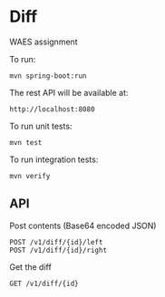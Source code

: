 # Diff

WAES assignment

To run:

    mvn spring-boot:run

The rest API will be available at:

    http://localhost:8080

To run unit tests:

    mvn test
    
To run integration tests:

    mvn verify   

## API

Post contents (Base64 encoded JSON)

    POST /v1/diff/{id}/left
    POST /v1/diff/{id}/right

Get the diff

    GET /v1/diff/{id}